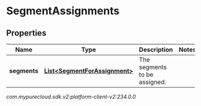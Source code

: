 # SegmentAssignments


## Properties

| Name | Type | Description | Notes |
| ------------ | ------------- | ------------- | ------------- |
| **segments** | [**List&lt;SegmentForAssignment&gt;**](SegmentForAssignment) | The segments to be assigned. |  |




_com.mypurecloud.sdk.v2:platform-client-v2:234.0.0_
